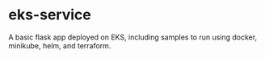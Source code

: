 # eks-service
A basic flask app deployed on EKS, including samples to run using docker, minikube, helm, and terraform.
